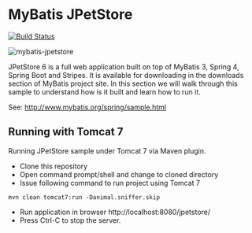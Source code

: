 MyBatis JPetStore
=================

[![Build Status](https://travis-ci.org/mybatis/jpetstore-6.svg?branch=master)](https://travis-ci.org/mybatis/jpetstore-6)

![mybatis-jpetstore](http://mybatis.github.io/images/mybatis-logo.png)

JPetStore 6 is a full web application built on top of MyBatis 3, Spring 4, Spring Boot and Stripes. It is available for downloading in the downloads section of MyBatis project site. In this section we will walk through this sample to understand how is it built and learn how to run it.

See: http://www.mybatis.org/spring/sample.html

## Running with Tomcat 7
Running JPetStore sample under Tomcat 7 via Maven plugin.
- Clone this repository
- Open command prompt/shell and change to cloned directory
- Issue following command to run project using Tomcat 7
```
mvn clean tomcat7:run -Danimal.sniffer.skip 
```

- Run application in browser http://localhost:8080/jpetstore/ 
- Press Ctrl-C to stop the server.
